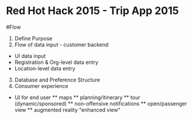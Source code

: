 # Red Hot Hack 2015 - Trip App 2015

#Flow
1) Define Purpose 
2) Flow of data input - customer backend
* UI data input
* Registration & Org-level data entry
* Location-level data entry
3) Database and Preference Structure
4) Consumer experience 
* UI for end user
** maps
** planning/itinerary
** tour (dynamic/sponsored)
** non-offensive notifications
** open/passenger view
** augmented reality "enhanced view"
